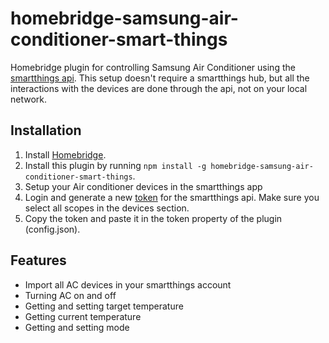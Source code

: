 # homebridge-samsung-air-conditioner-smart-things

Homebridge plugin for controlling Samsung Air Conditioner using the [smartthings api]("https://smartthings.developer.samsung.com/docs/api-ref/st-api.html#tag/Devices"). This setup doesn't require a smartthings hub, but all the interactions with the devices are done through the api, not on your local network.

## Installation 
1. Install [Homebridge](https://github.com/nfarina/homebridge).
2. Install this plugin by running `npm install -g homebridge-samsung-air-conditioner-smart-things`.
3. Setup your Air conditioner devices in the smartthings app
4. Login and generate a new [token]("https://account.smartthings.com/tokens#") for the smartthings api. Make sure you select all scopes in the devices section.
5. Copy the token and paste it in the token property of the plugin (config.json). 

## Features
- Import all AC devices in your smartthings account
- Turning AC on and off
- Getting and setting target temperature
- Getting current temperature
- Getting and setting mode
